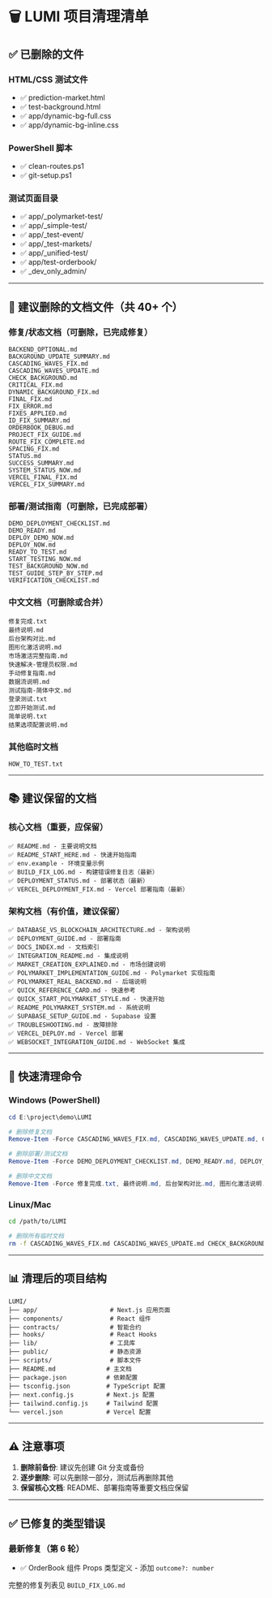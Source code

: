 # 🗑️ LUMI 项目清理清单

## ✅ 已删除的文件

### HTML/CSS 测试文件
- ✅ prediction-market.html
- ✅ test-background.html
- ✅ app/dynamic-bg-full.css
- ✅ app/dynamic-bg-inline.css

### PowerShell 脚本
- ✅ clean-routes.ps1
- ✅ git-setup.ps1

### 测试页面目录
- ✅ app/_polymarket-test/
- ✅ app/_simple-test/
- ✅ app/_test-event/
- ✅ app/_test-markets/
- ✅ app/_unified-test/
- ✅ app/test-orderbook/
- ✅ _dev_only_admin/

---

## 📝 建议删除的文档文件（共 40+ 个）

### 修复/状态文档（可删除，已完成修复）
```
BACKEND_OPTIONAL.md
BACKGROUND_UPDATE_SUMMARY.md
CASCADING_WAVES_FIX.md
CASCADING_WAVES_UPDATE.md
CHECK_BACKGROUND.md
CRITICAL_FIX.md
DYNAMIC_BACKGROUND_FIX.md
FINAL_FIX.md
FIX_ERROR.md
FIXES_APPLIED.md
ID_FIX_SUMMARY.md
ORDERBOOK_DEBUG.md
PROJECT_FIX_GUIDE.md
ROUTE_FIX_COMPLETE.md
SPACING_FIX.md
STATUS.md
SUCCESS_SUMMARY.md
SYSTEM_STATUS_NOW.md
VERCEL_FINAL_FIX.md
VERCEL_FIX_SUMMARY.md
```

### 部署/测试指南（可删除，已完成部署）
```
DEMO_DEPLOYMENT_CHECKLIST.md
DEMO_READY.md
DEPLOY_DEMO_NOW.md
DEPLOY_NOW.md
READY_TO_TEST.md
START_TESTING_NOW.md
TEST_BACKGROUND_NOW.md
TEST_GUIDE_STEP_BY_STEP.md
VERIFICATION_CHECKLIST.md
```

### 中文文档（可删除或合并）
```
修复完成.txt
最终说明.md
后台架构对比.md
图形化激活说明.md
市场激活完整指南.md
快速解决-管理员权限.md
手动修复指南.md
数据流说明.md
测试指南-简体中文.md
登录测试.txt
立即开始测试.md
简单说明.txt
结果选项配置说明.md
```

### 其他临时文档
```
HOW_TO_TEST.txt
```

---

## 📚 建议保留的文档

### 核心文档（重要，应保留）
```
✅ README.md - 主要说明文档
✅ README_START_HERE.md - 快速开始指南
✅ env.example - 环境变量示例
✅ BUILD_FIX_LOG.md - 构建错误修复日志（最新）
✅ DEPLOYMENT_STATUS.md - 部署状态（最新）
✅ VERCEL_DEPLOYMENT_FIX.md - Vercel 部署指南（最新）
```

### 架构文档（有价值，建议保留）
```
✅ DATABASE_VS_BLOCKCHAIN_ARCHITECTURE.md - 架构说明
✅ DEPLOYMENT_GUIDE.md - 部署指南
✅ DOCS_INDEX.md - 文档索引
✅ INTEGRATION_README.md - 集成说明
✅ MARKET_CREATION_EXPLAINED.md - 市场创建说明
✅ POLYMARKET_IMPLEMENTATION_GUIDE.md - Polymarket 实现指南
✅ POLYMARKET_REAL_BACKEND.md - 后端说明
✅ QUICK_REFERENCE_CARD.md - 快速参考
✅ QUICK_START_POLYMARKET_STYLE.md - 快速开始
✅ README_POLYMARKET_SYSTEM.md - 系统说明
✅ SUPABASE_SETUP_GUIDE.md - Supabase 设置
✅ TROUBLESHOOTING.md - 故障排除
✅ VERCEL_DEPLOY.md - Vercel 部署
✅ WEBSOCKET_INTEGRATION_GUIDE.md - WebSocket 集成
```

---

## 🚀 快速清理命令

### Windows (PowerShell)
```powershell
cd E:\project\demo\LUMI

# 删除修复文档
Remove-Item -Force CASCADING_WAVES_FIX.md, CASCADING_WAVES_UPDATE.md, CHECK_BACKGROUND.md, CRITICAL_FIX.md, DYNAMIC_BACKGROUND_FIX.md, FINAL_FIX.md, FIX_ERROR.md, FIXES_APPLIED.md, ID_FIX_SUMMARY.md, ORDERBOOK_DEBUG.md, PROJECT_FIX_GUIDE.md, ROUTE_FIX_COMPLETE.md, SPACING_FIX.md, STATUS.md, SUCCESS_SUMMARY.md, SYSTEM_STATUS_NOW.md, VERCEL_FINAL_FIX.md, VERCEL_FIX_SUMMARY.md, BACKEND_OPTIONAL.md, BACKGROUND_UPDATE_SUMMARY.md

# 删除部署/测试文档
Remove-Item -Force DEMO_DEPLOYMENT_CHECKLIST.md, DEMO_READY.md, DEPLOY_DEMO_NOW.md, DEPLOY_NOW.md, READY_TO_TEST.md, START_TESTING_NOW.md, TEST_BACKGROUND_NOW.md, TEST_GUIDE_STEP_BY_STEP.md, VERIFICATION_CHECKLIST.md, HOW_TO_TEST.txt

# 删除中文文档
Remove-Item -Force 修复完成.txt, 最终说明.md, 后台架构对比.md, 图形化激活说明.md, 市场激活完整指南.md, 快速解决-管理员权限.md, 手动修复指南.md, 数据流说明.md, 测试指南-简体中文.md, 登录测试.txt, 立即开始测试.md, 简单说明.txt, 结果选项配置说明.md
```

### Linux/Mac
```bash
cd /path/to/LUMI

# 删除所有临时文档
rm -f CASCADING_WAVES_FIX.md CASCADING_WAVES_UPDATE.md CHECK_BACKGROUND.md CRITICAL_FIX.md DYNAMIC_BACKGROUND_FIX.md FINAL_FIX.md FIX_ERROR.md FIXES_APPLIED.md ID_FIX_SUMMARY.md ORDERBOOK_DEBUG.md PROJECT_FIX_GUIDE.md ROUTE_FIX_COMPLETE.md SPACING_FIX.md STATUS.md SUCCESS_SUMMARY.md SYSTEM_STATUS_NOW.md VERCEL_FINAL_FIX.md VERCEL_FIX_SUMMARY.md BACKEND_OPTIONAL.md BACKGROUND_UPDATE_SUMMARY.md DEMO_DEPLOYMENT_CHECKLIST.md DEMO_READY.md DEPLOY_DEMO_NOW.md DEPLOY_NOW.md READY_TO_TEST.md START_TESTING_NOW.md TEST_BACKGROUND_NOW.md TEST_GUIDE_STEP_BY_STEP.md VERIFICATION_CHECKLIST.md HOW_TO_TEST.txt *.txt 最终说明.md 后台架构对比.md 图形化激活说明.md 市场激活完整指南.md 快速解决-管理员权限.md 手动修复指南.md 数据流说明.md 测试指南-简体中文.md 立即开始测试.md 结果选项配置说明.md
```

---

## 📊 清理后的项目结构

```
LUMI/
├── app/                    # Next.js 应用页面
├── components/             # React 组件
├── contracts/              # 智能合约
├── hooks/                  # React Hooks
├── lib/                    # 工具库
├── public/                 # 静态资源
├── scripts/                # 脚本文件
├── README.md              # 主文档
├── package.json           # 依赖配置
├── tsconfig.json          # TypeScript 配置
├── next.config.js         # Next.js 配置
├── tailwind.config.js     # Tailwind 配置
└── vercel.json            # Vercel 配置
```

---

## ⚠️ 注意事项

1. **删除前备份**: 建议先创建 Git 分支或备份
2. **逐步删除**: 可以先删除一部分，测试后再删除其他
3. **保留核心文档**: README、部署指南等重要文档应保留

---

## ✅ 已修复的类型错误

### 最新修复（第 6 轮）
- ✅ OrderBook 组件 Props 类型定义 - 添加 `outcome?: number`

完整的修复列表见 `BUILD_FIX_LOG.md`





